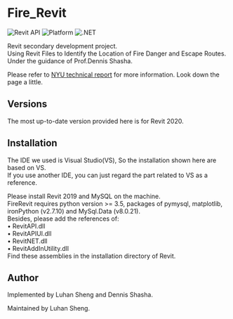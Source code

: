 # Fire_Revit

![Revit API](https://img.shields.io/badge/Revit%20API-2020-blue.svg)
![Platform](https://img.shields.io/badge/platform-Windows-lightgray.svg)
![.NET](https://img.shields.io/badge/.NET-4.7-blue.svg)

Revit secondary development project.  
Using Revit Files to Identify the Location of Fire Danger and Escape Routes.  
Under the guidance of Prof.Dennis Shasha.  

Please refer to [NYU technical report](https://cs.nyu.edu/dynamic/reports/) for more information. Look down the page a little.


## <a name="versions"></a> Versions

The most up-to-date version provided here is for Revit 2020.


## Installation

The IDE we used is Visual Studio(VS), So the installation shown here are based on VS.  
If you use another IDE, you can just regard the part related to VS as a reference.  

Please install Revit 2019 and MySQL on the machine.  
FireRevit requires python version >= 3.5, packages of pymysql, matplotlib, ironPython (v2.7.10) and MySql.Data (v8.0.21).  
Besides, please add the references of:  
• RevitAPI.dll  
• RevitAPIUI.dll  
• RevitNET.dll  
• RevitAddInUtility.dll  
Find these assemblies in the installation directory of Revit.  

## Author

Implemented by Luhan Sheng and Dennis Shasha.

Maintained by Luhan Sheng.
